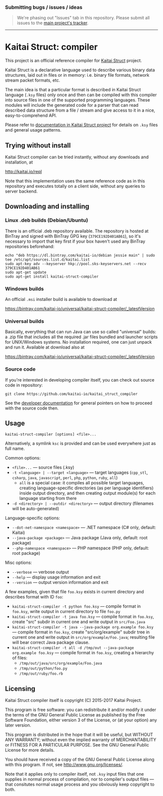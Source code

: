 ### Submitting bugs / issues / ideas

> We're phasing out "Issues" tab in this repository. Please submit all issues to the [main project's tracker](https://github.com/kaitai-io/kaitai_struct/issues).

---

# Kaitai Struct: compiler

This project is an official reference compiler for [Kaitai Struct](https://github.com/kaitai-io/kaitai_struct) project.

Kaitai Struct is a declarative language used to describe various
binary data structures, laid out in files or in memory: i.e. binary
file formats, network stream packet formats, etc.

The main idea is that a particular format is described in Kaitai
Struct language (`.ksy` files) only once and then can be compiled with
this compiler into source files in one of the supported programming
languages. These modules will include the generated code for a parser
that can read described data structure from a file / stream and give
access to it in a nice, easy-to-comprehend API.

Please refer to [documentation in Kaitai Struct project](https://github.com/kaitai-io/kaitai_struct)
for details on `.ksy` files and general usage patterns.

## Trying without install

Kaitai Struct compiler can be tried instantly, without any downloads
and installation, at

http://kaitai.io/repl

Note that this implementation uses the same reference code as in this
repository and executes totally on a client side, without any queries
to server backend.

## Downloading and installing

### Linux .deb builds (Debian/Ubuntu)

There is an official .deb repository available. The repository is hosted
at BinTray and signed with BinTray GPG key (`379CE192D401AB61`), so it's
necessary to import that key first if your box haven't used any BinTray
repositories beforehand:

```shell
echo "deb https://dl.bintray.com/kaitai-io/debian jessie main" | sudo tee /etc/apt/sources.list.d/kaitai.list
sudo apt-key adv --keyserver hkp://pool.sks-keyservers.net --recv 379CE192D401AB61
sudo apt-get update
sudo apt-get install kaitai-struct-compiler
```

### Windows builds

An official `.msi` installer build is available to download at

https://bintray.com/kaitai-io/universal/kaitai-struct-compiler/_latestVersion

### Universal builds

Basically, everything that can run Java can use so called "universal"
builds: a .zip file that includes all the required .jar files bundled
and launcher scripts for UNIX/Windows systems. No installation
required, one can just unpack and run it. Available at download also at

https://bintray.com/kaitai-io/universal/kaitai-struct-compiler/_latestVersion

### Source code

If you're interested in developing compiler itself, you can check out
source code in repository:

    git clone https://github.com/kaitai-io/kaitai_struct_compiler

See the [developer documentation](http://doc.kaitai.io/developers.html) for 
general pointers on how to proceed with the source code then.

## Usage

`kaitai-struct-compiler [options] <file>...`

Alternatively, a symlink `ksc` is provided and can be used everywhere
just as full name.

Common options:

* `<file>...` — source files (.ksy)
* `-t <language> | --target <language>` — target languages (`cpp_stl`,
  `csharp`, `java`, `javascript`, `perl`, `php`, `python`, `ruby`, `all`)
  * `all` is a special case: it compiles all possible target
    languages, creating language-specific directories (as per language
    identifiers) inside output directory, and then creating output
    module(s) for each language starting from there
* `-d <directory> | --outdir <directory>` — output directory
  (filenames will be auto-generated)

Language-specific options:

* `--dot-net-namespace <namespace>` — .NET namespace (C# only, default: Kaitai)
* `--java-package <package>` — Java package (Java only, default: root package)
* `--php-namespace <namespace>` — PHP namespace (PHP only, default: root package)

Misc options:

* `--verbose` — verbose output
* `--help` — display usage information and exit
* `--version` — output version information and exit

A few examples, given that file `foo.ksy` exists in current directory
and describes format with ID `foo`:

* `kaitai-struct-compiler -t python foo.ksy` — compile format in
  `foo.ksy`, write output in current directory to file `foo.py`
* `kaitai-struct-compiler -t java foo.ksy` — compile format in
  `foo.ksy`, create "src" subdir in current one and write output in
  `src/Foo.java`
* `kaitai-struct-compiler -t java --java-package org.example foo.ksy`
  — compile format in `foo.ksy`, create "src/org/example" subdir tree
  in current one and write output in `src/org/example/Foo.java`;
  resulting file will bear correct Java package clause.
* `kaitai-struct-compiler -t all -d /tmp/out --java-package org.example foo.ksy`
  — compile format in `foo.ksy`, creating a hierarchy of files:
  * `/tmp/out/java/src/org/example/Foo.java`
  * `/tmp/out/python/foo.py`
  * `/tmp/out/ruby/foo.rb`

## Licensing

Kaitai Struct compiler itself is copyright (C) 2015-2017 Kaitai
Project.

This program is free software: you can redistribute it and/or modify
it under the terms of the GNU General Public License as published by
the Free Software Foundation, either version 3 of the License, or (at
your option) any later version.

This program is distributed in the hope that it will be useful, but
WITHOUT ANY WARRANTY; without even the implied warranty of
MERCHANTABILITY or FITNESS FOR A PARTICULAR PURPOSE.  See the GNU
General Public License for more details.

You should have received a copy of the GNU General Public License
along with this program.  If not, see <http://www.gnu.org/licenses/>.

Note that it applies only to compiler itself, not `.ksy` input files
that one supplies in normal process of compilation, nor to compiler's
output files — that consitutes normal usage process and you obviously
keep copyright to both.
